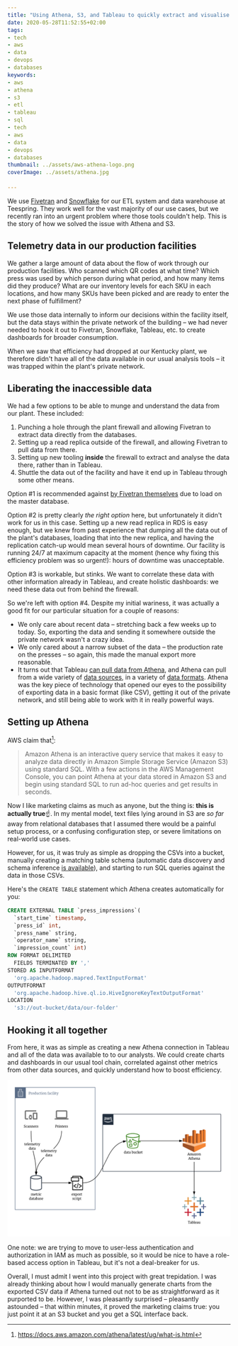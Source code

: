 ```yaml
---
title: "Using Athena, S3, and Tableau to quickly extract and visualise inaccessible data"
date: 2020-05-28T11:52:55+02:00
tags:
- tech
- aws
- data
- devops
- databases
keywords:
- aws
- athena
- s3
- etl
- tableau
- sql
- tech
- aws
- data
- devops
- databases
thumbnail: ../assets/aws-athena-logo.png
coverImage: ../assets/athena.jpg

---
```


We use [Fivetran](https://fivetran.com/) and [Snowflake](https://www.snowflake.com/) for our ETL system and data warehouse at Teespring. They work well for the vast majority of our use cases, but we recently ran into an urgent problem where those tools couldn't help. This is the story of how we solved the issue with Athena and S3.

<!-- excerpt -->

## Telemetry data in our production facilities
We gather a large amount of data about the flow of work through our production facilities. Who scanned which QR codes at what time? Which press was used by which person during what period, and how many items did they produce? What are our inventory levels for each SKU in each locations, and how many SKUs have been picked and are ready to enter the next phase of fulfillment?

We use those data internally to inform our decisions within the facility itself, but the data stays within the private network of the building – we had never needed to hook it out to Fivetran, Snowflake, Tableau, etc. to create dashboards for broader consumption.

When we saw that efficiency had dropped at our Kentucky plant, we therefore didn't have all of the data available in our usual analysis tools – it was trapped within the plant's private network.

## Liberating the inaccessible data
We had a few options to be able to munge and understand the data from our plant. These included:

1. Punching a hole through the plant firewall and allowing Fivetran to extract data directly from the databases.
1. Setting up a read replica outside of the firewall, and allowing Fivetran to pull data from there.
1. Setting up new tooling **inside** the firewall to extract and analyse the data there, rather than in Tableau.
1. Shuttle the data out of the facility and have it end up in Tableau through some other means.

Option #1 is recommended against [by Fivetran themselves](https://fivetran.com/docs/databases/mysql/setup-guide#allowportaccess) due to load on the master database.

Option #2 is pretty clearly _the right option_ here, but unfortunately it didn't work for us in this case. Setting up a new read replica in RDS is easy enough, but we knew from past experience that dumping all the data out of the plant's databases, loading that into the new replica, and having the replication catch-up would mean several hours of downtime. Our facility is running 24/7 at maximum capacity at the moment (hence why fixing this efficiency problem was so urgent!): hours of downtime was unacceptable.

Option #3 is workable, but stinks. We want to correlate these data with other information already in Tableau, and create holistic dashboards: we need these data out from behind the firewall.

So we're left with option #4. Despite my initial wariness, it was actually a good fit for our particular situation for a couple of reasons:

- We only care about recent data – stretching back a few weeks up to today. So, exporting the data and sending it somewhere outside the private network wasn't a crazy idea.
- We only cared about a narrow subset of the data – the production rate on the presses – so again, this made the manual export more reasonable.
- It turns out that Tableau [can pull data from Athena](https://www.tableau.com/about/blog/2017/5/connect-your-s3-data-amazon-athena-connector-tableau-103-71105), and Athena can pull from a wide variety of [data sources](https://docs.aws.amazon.com/athena/latest/ug/work-with-data-stores.html), in a variety of [data formats](https://docs.aws.amazon.com/athena/latest/ug/serde-reference.html). Athena was the key piece of technology that opened our eyes to the possibility of exporting data in a basic format (like CSV), getting it out of the private network, and still being able to work with it in really powerful ways.

## Setting up Athena
AWS claim that[^1]:

> Amazon Athena is an interactive query service that makes it easy to analyze data directly in Amazon Simple Storage Service (Amazon S3) using standard SQL. With a few actions in the AWS Management Console, you can point Athena at your data stored in Amazon S3 and begin using standard SQL to run ad-hoc queries and get results in seconds.

Now I like marketing claims as much as anyone, but the thing is: **this is actually true**☝️. In my mental model, text files lying around in S3 are _so far_ away from relational databases that I assumed there would be a painful setup process, or a confusing configuration step, or severe limitations on real-world use cases.

However, for us, it was truly as simple as dropping the CSVs into a bucket, manually creating a matching table schema (automatic data discovery and schema inference [is available](https://docs.aws.amazon.com/glue/latest/dg/add-crawler.html)), and starting to run SQL queries against the data in those CSVs.

Here's the `CREATE TABLE` statement which Athena creates automatically for you:

```sql
CREATE EXTERNAL TABLE `press_impressions`(
  `start_time` timestamp, 
  `press_id` int, 
  `press_name` string, 
  `operator_name` string, 
  `impression_count` int)
ROW FORMAT DELIMITED 
  FIELDS TERMINATED BY ',' 
STORED AS INPUTFORMAT 
  'org.apache.hadoop.mapred.TextInputFormat' 
OUTPUTFORMAT 
  'org.apache.hadoop.hive.ql.io.HiveIgnoreKeyTextOutputFormat'
LOCATION
  's3://out-bucket/data/our-folder'
```


## Hooking it all together
From here, it was as simple as creating a new Athena connection in Tableau and all of the data was available to to our analysts. We could create charts and dashboards in our usual tool chain, correlated against other metrics from other data sources, and quickly understand how to boost efficiency.

![Architecture: the script, S3, Athena, and Tableau](../assets/athena-diagram.png)

One note: we are trying to move to user-less authentication and authorization in IAM as much as possible, so it would be nice to have a role-based access option in Tableau, but it's not a deal-breaker for us.

Overall, I must admit I went into this project with great trepidation. I was already thinking about how I would manually generate charts from the exported CSV data if Athena turned out not to be as straightforward as it purported to be. However, I was pleasantly surprised – pleasantly astounded – that within minutes, it proved the marketing claims true: you just point it at an S3 bucket and you get a SQL interface back.

[^1]: https://docs.aws.amazon.com/athena/latest/ug/what-is.html
